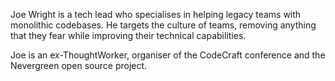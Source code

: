 Joe Wright is a tech lead who specialises in helping legacy teams with monolithic codebases. He targets the culture of teams, removing anything that they fear while improving their technical capabilities.

Joe is an ex-ThoughtWorker, organiser of the CodeCraft conference and the Nevergreen open source project.